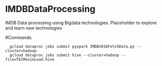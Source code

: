 
# IMDBDataProcessing
IMDB Data processing using Bigdata technologies. Placeholder to explore and learn new technologies

#Commands
	  
	  gcloud dataproc jobs submit pyspark IMDB2018FetchData.py --cluster=hadoop
	  gcloud dataproc jobs submit hive --cluster=hadoop --file=TblMovieLoad.hive 
